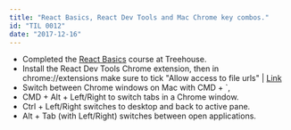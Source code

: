 ```yaml
---
title: "React Basics, React Dev Tools and Mac Chrome key combos."
id: "TIL 0012"
date: "2017-12-16"
---
```


* Completed the [React Basics](https://teamtreehouse.com/library/react-basics) course at Treehouse.
* Install the React Dev Tools Chrome extension, then in chrome://extensions make sure to tick "Allow access to file urls" | [Link](https://github.com/facebook/react-devtools/blob/master/README.md#the-react-tab-doesnt-show-up)
* Switch between Chrome windows on Mac with CMD + `, 
* CMD + Alt + Left/Right to switch tabs in a Chrome window. 
* Ctrl + Left/Right switches to desktop and back to active pane. 
* Alt + Tab (with Left/Right) switches between open applications. 











